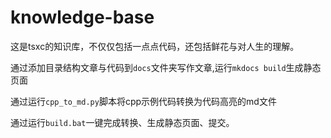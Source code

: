 # knowledge-base

这是tsxc的知识库，不仅仅包括一点点代码，还包括鲜花与对人生的理解。

通过添加目录结构文章与代码到`docs`文件夹写作文章,运行`mkdocs build`生成静态页面

通过运行`cpp_to_md.py`脚本将cpp示例代码转换为代码高亮的md文件

通过运行`build.bat`一键完成转换、生成静态页面、提交。
